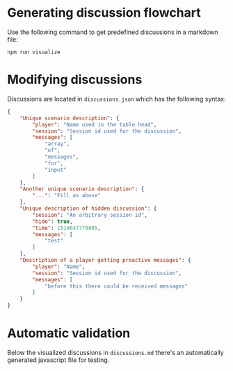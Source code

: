 # Generating discussion flowchart

Use the following command to get predefined discussions in a markdown file:

`npm run visualize`

# Modifying discussions

Discussions are located in `discussions.json` which has the following syntax:

```json
{
    "Unique scenario description": {
        "player": "Name used in the table head",
        "session": "Session id used for the discussion",
        "messages": [
            "array",
            "of",
            "messages",
            "for",
            "input"
        ]
    },
    "Another unique scenario description": {
        "...": "Fill as above"
    },
    "Unique description of hidden discussion": {
        "session": "An arbitrary session id",
        "hide": true,
        "time": 1510647770885,
        "messages": [
            "test"
        ]
    },
    "Description of a player getting proactive messages": {
        "player": "Name",
        "session": "Session id used for the discussion",
        "messages": [
            "before this there could be received messages"
        ]
    }
}
```
# Automatic validation

Below the visualized discussions in `discussions.md` there's an automatically generated javascript file for testing.
